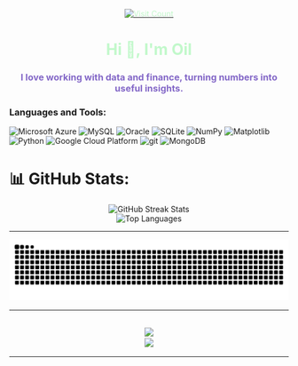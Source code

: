 <p align="center">
  <a href="https://visitcount.itsvg.in">
    <img src="https://visitcount.itsvg.in/api?id=BenjapornW&icon=0&color=0" alt="Visit Count" style="color:#c2f8cb;">
  </a>
</p>
<h1 align="center"><span style="color:#c2f8cb;">Hi 👋, I'm Oil</span></h1>
<h3 align="center"><span style="color:#8367c7;">I love working with data and finance, turning numbers into useful insights.</span></h3>

 
<p align="left">
</p>

<h3 align="left">Languages and Tools:</h3>
<p>
  <img alt="Microsoft Azure" src="https://img.shields.io/badge/-Microsoft%20Azure-0089D6?style=flat-square&logo=microsoftazure&logoColor=white" />
  <img alt="MySQL" src="https://img.shields.io/badge/-MySQL-4479A1?style=flat-square&logo=mysql&logoColor=white" />
  <img alt="Oracle" src="https://img.shields.io/badge/-Oracle-F80000?style=flat-square&logo=oracle&logoColor=white" />
  <img alt="SQLite" src="https://img.shields.io/badge/-SQLite-07405E?style=flat-square&logo=sqlite&logoColor=white" />
  <img alt="NumPy" src="https://img.shields.io/badge/-NumPy-4DABCF?style=flat-square&logo=numpy&logoColor=white" />
  <img alt="Matplotlib" src="https://img.shields.io/badge/-Matplotlib-71D291?style=flat-square&logo=matplotlib&logoColor=white" />
  <img alt="Python" src="https://img.shields.io/badge/-Python-3776AB?style=flat-square&logo=python&logoColor=white" />
  <img alt="Google Cloud Platform" src="https://img.shields.io/badge/-Google_Cloud_Platform-1a73e8?style=flat-square&logo=google-cloud&logoColor=white" />
  <img alt="git" src="https://img.shields.io/badge/-Git-F05032?style=flat-square&logo=git&logoColor=white" />
  <img alt="MongoDB" src="https://img.shields.io/badge/-MongoDB-13aa52?style=flat-square&logo=mongodb&logoColor=white" />

</p>

# 📊 GitHub Stats:
<div align="center">
  <img src="https://github-readme-streak-stats.herokuapp.com/?user=BenjapornW&theme=dark&hide_border=false&ring=c2f8cb&fire=8367c7&currStreakLabel=8367c7&currStreakNum=c2f8cb" alt="GitHub Streak Stats" />
  <br/>
  <img src="https://github-readme-stats.vercel.app/api/top-langs/?username=BenjapornW&theme=dark&hide_border=false&title_color=8367c7&text_color=c2f8cb&icon_color=c2f8cb" alt="Top Languages" />
</div>

---

<div align="center">
  <img src="https://github.com/benjapornw/benjapornw/blob/output/github-contribution-grid-snake-dark.svg" alt="snake gif" />
</div>

---

<!-- Proudly created with GPRM ( https://gprm.itsvg.in ) -->
<div align="center">
  </br>
  <img src="https://64.media.tumblr.com/ece89fcb5b72631cf76c1f517f9b9098/9fa2d86d31636773-d7/s500x750/ac9a600be2e7626f502e282d42cc7aa6816c6b06.gifv"/>
  <div align="center">
   <img src="https://www.bloggang.com/data/w/walking-in-the-rain/picture/1490186868.gif"/><br/>
  </div>
</div>

---






